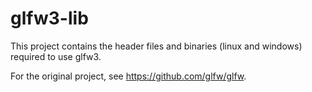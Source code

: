 # glfw3-lib
This project contains the header files and binaries (linux and windows)
required to use glfw3.

For the original project,
see https://github.com/glfw/glfw.